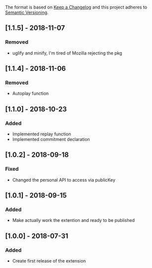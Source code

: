 The format is based on [Keep a Changelog](http://keepachangelog.com/) and this
project adheres to [Semantic Versioning](http://semver.org/).

## [1.1.5] - 2018-11-07
### Removed
- uglify and minify, I'm tired of Mozilla rejecting the pkg

## [1.1.4] - 2018-11-06
### Removed
- Autoplay function

## [1.1.0] - 2018-10-23
### Added
- Implemented replay function
- Implemented commitment declaration

## [1.0.2] - 2018-09-18
### Fixed
- Changed the personal API to access via publicKey

## [1.0.1] - 2018-09-15
### Added
- Make actually work the extention and ready to be published

## [1.0.0] - 2018-07-31
### Added
- Create first release of the extension
